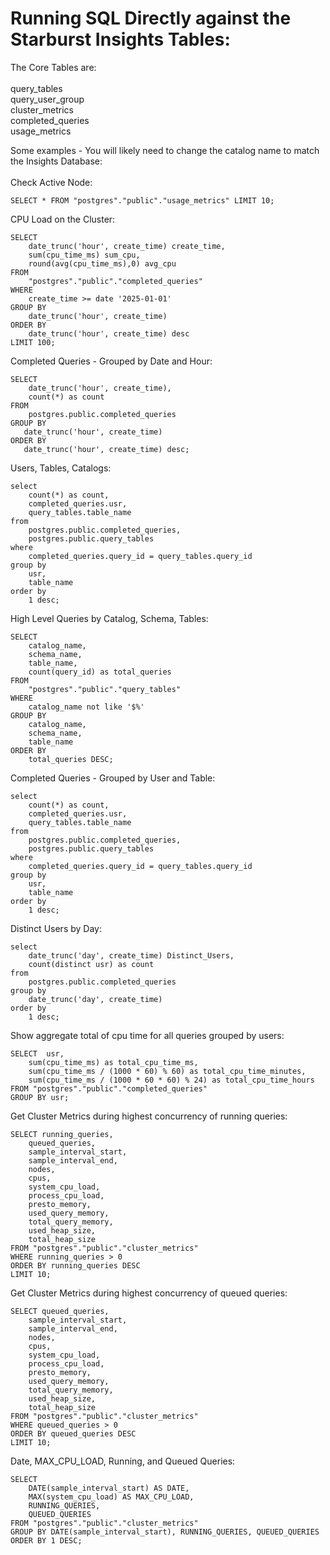 # Running SQL Directly against the Starburst Insights Tables:

The Core Tables are: </br>
</br>
            query_tables </br>
            query_user_group</br>
            cluster_metrics</br>
            completed_queries</br>
            usage_metrics</br>
  
Some examples - You will likely need to change the catalog name to match the Insights Database:</br>
</br>
Check Active Node:</br>

    SELECT * FROM "postgres"."public"."usage_metrics" LIMIT 10;


CPU Load on the Cluster:</br>

    SELECT
        date_trunc('hour', create_time) create_time,
        sum(cpu_time_ms) sum_cpu,
        round(avg(cpu_time_ms),0) avg_cpu
    FROM
        "postgres"."public"."completed_queries"
    WHERE
        create_time >= date '2025-01-01'
    GROUP BY
        date_trunc('hour', create_time)
    ORDER BY
        date_trunc('hour', create_time) desc
    LIMIT 100;

Completed Queries - Grouped by Date and Hour:</br>

    SELECT
        date_trunc('hour', create_time),
        count(*) as count
    FROM
        postgres.public.completed_queries
    GROUP BY
       date_trunc('hour', create_time)
    ORDER BY
       date_trunc('hour', create_time) desc;
    
Users, Tables, Catalogs:</br>
    
    select
        count(*) as count,
        completed_queries.usr,
        query_tables.table_name
    from
        postgres.public.completed_queries,
        postgres.public.query_tables
    where
        completed_queries.query_id = query_tables.query_id
    group by
        usr,
        table_name
    order by
        1 desc;
    
High Level Queries by Catalog, Schema, Tables:</br>

    SELECT
        catalog_name,
        schema_name,
        table_name,
        count(query_id) as total_queries
    FROM
        "postgres"."public"."query_tables"
    WHERE
        catalog_name not like '$%'
    GROUP BY
        catalog_name,
        schema_name,
        table_name
    ORDER BY
        total_queries DESC;


 Completed Queries - Grouped by User and Table:</br>
 
    select
        count(*) as count,
        completed_queries.usr,
        query_tables.table_name
    from
        postgres.public.completed_queries,
        postgres.public.query_tables
    where
        completed_queries.query_id = query_tables.query_id
    group by
        usr,
        table_name
    order by
        1 desc;       

Distinct Users by Day:</br>
    
    select
        date_trunc('day', create_time) Distinct_Users,
        count(distinct usr) as count
    from
        postgres.public.completed_queries
    group by
        date_trunc('day', create_time)
    order by
        1 desc;

Show aggregate total of cpu time for all queries grouped by users:</br>

    SELECT  usr,
        sum(cpu_time_ms) as total_cpu_time_ms,
        sum(cpu_time_ms / (1000 * 60) % 60) as total_cpu_time_minutes,
        sum(cpu_time_ms / (1000 * 60 * 60) % 24) as total_cpu_time_hours
    FROM "postgres"."public"."completed_queries"
    GROUP BY usr;

Get Cluster Metrics during highest concurrency of running queries:</br>

    SELECT running_queries,
        queued_queries,
        sample_interval_start,
        sample_interval_end,
        nodes,
        cpus,
        system_cpu_load,
        process_cpu_load,
        presto_memory,
        used_query_memory,
        total_query_memory,
        used_heap_size,
        total_heap_size
    FROM "postgres"."public"."cluster_metrics"
    WHERE running_queries > 0
    ORDER BY running_queries DESC
    LIMIT 10;    

    
Get Cluster Metrics during highest concurrency of queued queries:</br>

    SELECT queued_queries,
        sample_interval_start,
        sample_interval_end,
        nodes,
        cpus,
        system_cpu_load,
        process_cpu_load,
        presto_memory,
        used_query_memory,
        total_query_memory,
        used_heap_size,
        total_heap_size
    FROM "postgres"."public"."cluster_metrics"
    WHERE queued_queries > 0
    ORDER BY queued_queries DESC
    LIMIT 10;
    
Date, MAX_CPU_LOAD, Running, and Queued Queries:</br>

    SELECT 
        DATE(sample_interval_start) AS DATE,
        MAX(system_cpu_load) AS MAX_CPU_LOAD, 
        RUNNING_QUERIES, 
        QUEUED_QUERIES
    FROM "postgres"."public"."cluster_metrics" 
    GROUP BY DATE(sample_interval_start), RUNNING_QUERIES, QUEUED_QUERIES
    ORDER BY 1 DESC;




